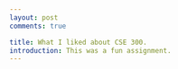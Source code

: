 ```yaml
---
layout: post
comments: true

title: What I liked about CSE 300.
introduction: This was a fun assignment.
---
```

